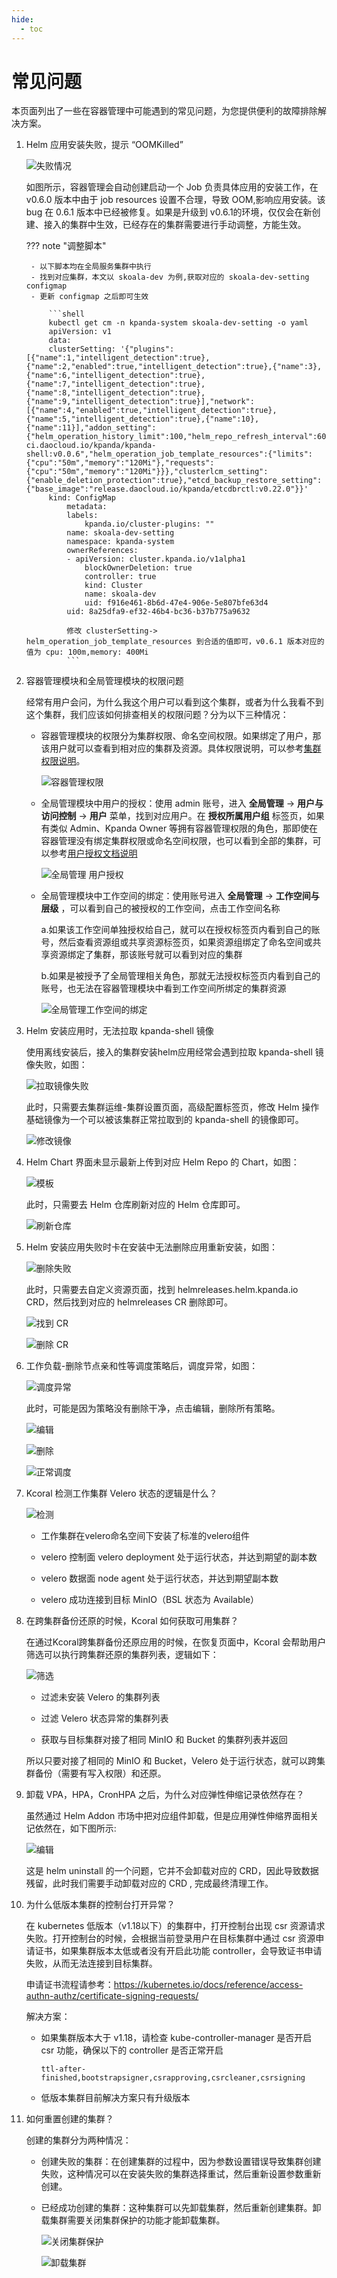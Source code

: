 ```yaml
---
hide:
  - toc
---
```


# 常见问题

本页面列出了一些在容器管理中可能遇到的常见问题，为您提供便利的故障排除解决方案。

1. Helm 应用安装失败，提示 “OOMKilled”

    ![失败情况](https://docs.daocloud.io/daocloud-docs-images/docs/zh/docs/kpanda/images/faq1.png)

    如图所示，容器管理会自动创建启动一个 Job 负责具体应用的安装工作，在 v0.6.0 版本中由于 job resources 设置不合理，导致 OOM,影响应用安装。该 bug 在 0.6.1 版本中已经被修复。如果是升级到 v0.6.1的环境，仅仅会在新创建、接入的集群中生效，已经存在的集群需要进行手动调整，方能生效。

    ??? note "调整脚本"

        - 以下脚本均在全局服务集群中执行
        - 找到对应集群，本文以 skoala-dev 为例,获取对应的 skoala-dev-setting configmap
        - 更新 configmap 之后即可生效

            ```shell
            kubectl get cm -n kpanda-system skoala-dev-setting -o yaml
            apiVersion: v1
            data:
            clusterSetting: '{"plugins":[{"name":1,"intelligent_detection":true},{"name":2,"enabled":true,"intelligent_detection":true},{"name":3},{"name":6,"intelligent_detection":true},{"name":7,"intelligent_detection":true},{"name":8,"intelligent_detection":true},{"name":9,"intelligent_detection":true}],"network":[{"name":4,"enabled":true,"intelligent_detection":true},{"name":5,"intelligent_detection":true},{"name":10},{"name":11}],"addon_setting":{"helm_operation_history_limit":100,"helm_repo_refresh_interval":600,"helm_operation_base_image":"release-ci.daocloud.io/kpanda/kpanda-shell:v0.0.6","helm_operation_job_template_resources":{"limits":{"cpu":"50m","memory":"120Mi"},"requests":{"cpu":"50m","memory":"120Mi"}}},"clusterlcm_setting":{"enable_deletion_protection":true},"etcd_backup_restore_setting":{"base_image":"release.daocloud.io/kpanda/etcdbrctl:v0.22.0"}}'
            kind: ConfigMap
                metadata:
                labels:
                    kpanda.io/cluster-plugins: ""
                name: skoala-dev-setting
                namespace: kpanda-system
                ownerReferences:
                - apiVersion: cluster.kpanda.io/v1alpha1
                    blockOwnerDeletion: true
                    controller: true
                    kind: Cluster
                    name: skoala-dev
                    uid: f916e461-8b6d-47e4-906e-5e807bfe63d4
                uid: 8a25dfa9-ef32-46b4-bc36-b37b775a9632

                修改 clusterSetting-> helm_operation_job_template_resources 到合适的值即可，v0.6.1 版本对应的值为 cpu: 100m,memory: 400Mi
                ```

2. 容器管理模块和全局管理模块的权限问题

    经常有用户会问，为什么我这个用户可以看到这个集群，或者为什么我看不到这个集群，我们应该如何排查相关的权限问题？分为以下三种情况：

    - 容器管理模块的权限分为集群权限、命名空间权限。如果绑定了用户，那该用户就可以查看到相对应的集群及资源。具体权限说明，可以参考[集群权限说明](../user-guide/permissions/permission-brief.md)。

        ![容器管理权限](https://docs.daocloud.io/daocloud-docs-images/docs/zh/docs/kpanda/images/faq201.png)

    - 全局管理模块中用户的授权：使用 admin 账号，进入 __全局管理__ -> __用户与访问控制__ -> __用户__ 菜单，找到对应用户。在 __授权所属用户组__ 标签页，如果有类似 Admin、Kpanda Owner 等拥有容器管理权限的角色，那即使在容器管理没有绑定集群权限或命名空间权限，也可以看到全部的集群，可以参考[用户授权文档说明](../../ghippo/user-guide/access-control/user.md)

        ![全局管理 用户授权](https://docs.daocloud.io/daocloud-docs-images/docs/zh/docs/kpanda/images/faq202.png)

    - 全局管理模块中工作空间的绑定：使用账号进入 __全局管理__ -> __工作空间与层级__ ，可以看到自己的被授权的工作空间，点击工作空间名称

        a.如果该工作空间单独授权给自己，就可以在授权标签页内看到自己的账号，然后查看资源组或共享资源标签页，如果资源组绑定了命名空间或共享资源绑定了集群，那该账号就可以看到对应的集群

        b.如果是被授予了全局管理相关角色，那就无法授权标签页内看到自己的账号，也无法在容器管理模块中看到工作空间所绑定的集群资源

        ![全局管理工作空间的绑定](https://docs.daocloud.io/daocloud-docs-images/docs/zh/docs/kpanda/images/faq203.png)

3. Helm 安装应用时，无法拉取 kpanda-shell 镜像

    使用离线安装后，接入的集群安装helm应用经常会遇到拉取 kpanda-shell 镜像失败，如图：

    ![拉取镜像失败](https://docs.daocloud.io/daocloud-docs-images/docs/zh/docs/kpanda/images/faq301.png)

    此时，只需要去集群运维-集群设置页面，高级配置标签页，修改 Helm 操作基础镜像为一个可以被该集群正常拉取到的 kpanda-shell 的镜像即可。

    ![修改镜像](https://docs.daocloud.io/daocloud-docs-images/docs/zh/docs/kpanda/images/faq302.png)

4. Helm Chart 界面未显示最新上传到对应 Helm Repo 的 Chart，如图：

    ![模板](https://docs.daocloud.io/daocloud-docs-images/docs/zh/docs/kpanda/images/faq401.png)

    此时，只需要去 Helm 仓库刷新对应的 Helm 仓库即可。

    ![刷新仓库](https://docs.daocloud.io/daocloud-docs-images/docs/zh/docs/kpanda/images/faq402.png)

5. Helm 安装应用失败时卡在安装中无法删除应用重新安装，如图：

    ![删除失败](https://docs.daocloud.io/daocloud-docs-images/docs/zh/docs/kpanda/images/faq501.png)

    此时，只需要去自定义资源页面，找到 helmreleases.helm.kpanda.io CRD，然后找到对应的 helmreleases CR 删除即可。

    ![找到 CR](https://docs.daocloud.io/daocloud-docs-images/docs/zh/docs/kpanda/images/faq502.png)

    ![删除 CR](https://docs.daocloud.io/daocloud-docs-images/docs/zh/docs/kpanda/images/faq503.png)

6. 工作负载-删除节点亲和性等调度策略后，调度异常，如图：

    ![调度异常](https://docs.daocloud.io/daocloud-docs-images/docs/zh/docs/kpanda/images/faq601.png)

    此时，可能是因为策略没有删除干净，点击编辑，删除所有策略。

    ![编辑](https://docs.daocloud.io/daocloud-docs-images/docs/zh/docs/kpanda/images/faq602.png)

    ![删除](https://docs.daocloud.io/daocloud-docs-images/docs/zh/docs/kpanda/images/faq603.png)

    ![正常调度](https://docs.daocloud.io/daocloud-docs-images/docs/zh/docs/kpanda/images/faq604.png)

7. Kcoral 检测工作集群 Velero 状态的逻辑是什么？

    ![检测](https://docs.daocloud.io/daocloud-docs-images/docs/zh/docs/kpanda/images/faq701.png)

    - 工作集群在velero命名空间下安装了标准的velero组件
  
    - velero 控制面 velero deployment 处于运行状态，并达到期望的副本数

    - velero 数据面 node agent 处于运行状态，并达到期望副本数

    - velero 成功连接到目标 MinIO（BSL 状态为 Available）

8. 在跨集群备份还原的时候，Kcoral 如何获取可用集群？

    在通过Kcoral跨集群备份还原应用的时候，在恢复页面中，Kcoral 会帮助用户筛选可以执行跨集群还原的集群列表，逻辑如下：

    ![筛选](https://docs.daocloud.io/daocloud-docs-images/docs/zh/docs/kpanda/images/faq801.png)

    - 过滤未安装 Velero 的集群列表
  
    - 过滤 Velero 状态异常的集群列表

    - 获取与目标集群对接了相同 MinIO 和 Bucket 的集群列表并返回

    所以只要对接了相同的 MinIO 和 Bucket，Velero 处于运行状态，就可以跨集群备份（需要有写入权限）和还原。

9. 卸载 VPA，HPA，CronHPA 之后，为什么对应弹性伸缩记录依然存在？

    虽然通过 Helm Addon 市场中把对应组件卸载，但是应用弹性伸缩界面相关记依然在，如下图所示:

    ![编辑](https://docs.daocloud.io/daocloud-docs-images/docs/zh/docs/kpanda/images/faq901.png)

    这是 helm uninstall 的一个问题，它并不会卸载对应的 CRD，因此导致数据残留，此时我们需要手动卸载对应的 CRD , 完成最终清理工作。

10. 为什么低版本集群的控制台打开异常？

    在 kubernetes 低版本（v1.18以下）的集群中，打开控制台出现 csr 资源请求失败。打开控制台的时候，会根据当前登录用户在目标集群中通过 csr 资源申请证书，如果集群版本太低或者没有开启此功能 controller，会导致证书申请失败，从而无法连接到目标集群。

    申请证书流程请参考：https://kubernetes.io/docs/reference/access-authn-authz/certificate-signing-requests/
    
    解决方案：

    - 如果集群版本大于 v1.18，请检查 kube-controller-manager 是否开启 csr 功能，确保以下的 controller 是否正常开启

        ```shell
        ttl-after-finished,bootstrapsigner,csrapproving,csrcleaner,csrsigning
        ```

    - 低版本集群目前解决方案只有升级版本

11. 如何重置创建的集群？

    创建的集群分为两种情况：

    - 创建失败的集群：在创建集群的过程中，因为参数设置错误导致集群创建失败，这种情况可以在安装失败的集群选择重试，然后重新设置参数重新创建。

    - 已经成功创建的集群：这种集群可以先卸载集群，然后重新创建集群。卸载集群需要关闭集群保护的功能才能卸载集群。

        ![关闭集群保护](https://docs.daocloud.io/daocloud-docs-images/docs/zh/docs/kpanda/images/faq1101.png)

        ![卸载集群](https://docs.daocloud.io/daocloud-docs-images/docs/zh/docs/kpanda/images/faq1102.png)